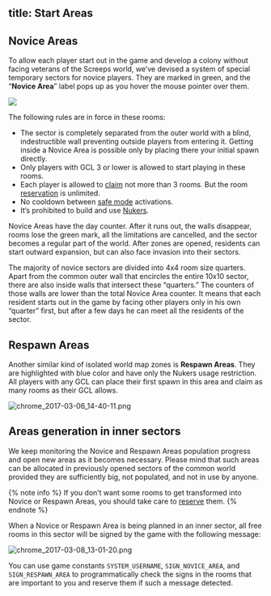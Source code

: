 title: Start Areas
---

## Novice Areas
 
To allow each player start out in the game and develop a colony without facing veterans of the Screeps world, we’ve devised a system of special temporary sectors for novice players. They are marked in green, and the “**Novice Area**” label pops up as you hover the mouse pointer over them.

![](img/novice.png)

The following rules are in force in these rooms:

*   The sector is completely separated from the outer world with a blind, indestructible wall preventing outside players from entering it. Getting inside a Novice Area is possible only by placing there your initial spawn directly.
*   Only players with GCL 3 or lower is allowed to start playing in these rooms.
*   Each player is allowed to [claim](/api/#Creep.claimController) not more than 3 rooms. But the room [reservation](/api/#Creep.reserveController) is unlimited.
*   No cooldown between [safe mode](/defense.html) activations.
*   It’s prohibited to build and use [Nukers](/api/#StructureNuker). 

Novice Areas have the day counter. After it runs out, the walls disappear, rooms lose the green mark, all the limitations are cancelled, and the sector becomes a regular part of the world. After zones are opened, residents can start outward expansion, but can also face invasion into their sectors. 

The majority of novice sectors are divided into 4x4 room size quarters. Apart from the common outer wall that encircles the entire 10x10 sector, there are also inside walls that intersect these “quarters.” The counters of those walls are lower than the total Novice Area counter. It means that each resident starts out in the game by facing other players only in his own “quarter” first, but after a few days he can meet all the residents of the sector. 

## Respawn Areas

Another similar kind of isolated world map zones is **Respawn Areas**. They are highlighted with blue color and have only the Nukers usage restriction. All players with any GCL can place their first spawn in this area and claim as many rooms as their GCL allows.

![chrome_2017-03-06_14-40-11.png](img/chrome_2017-03-06_14-40-11.png)

## Areas generation in inner sectors

We keep monitoring the Novice and Respawn Areas population progress and open new areas as it becomes necessary. Please mind that such areas can be allocated in previously opened sectors of the common world provided they are sufficiently big, not populated, and not in use by anyone. 

{% note info %}
If you don’t want some rooms to get transformed into Novice or Respawn Areas, you should take care to [reserve](/api/#Creep.reserveController) them.
{% endnote %}

When a Novice or Respawn Area is being planned in an inner sector, all free rooms in this sector will be signed by the game with the following message:

![chrome_2017-03-08_13-01-20.png](img/chrome_2017-03-08_13-01-20.png)

You can use game constants `SYSTEM_USERNAME`, `SIGN_NOVICE_AREA`, and `SIGN_RESPAWN_AREA` to programmatically check the signs in the rooms that are important to you and reserve them if such a message detected.
